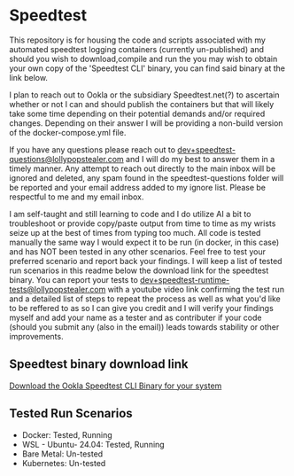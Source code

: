 # Speedtest
This repository is for housing the code and scripts associated with my automated speedtest logging containers (currently un-published) and should you wish to download,compile and run the you may wish to obtain your own copy of the 'Speedtest CLI' binary, you can find said binary at the link below.

I plan to reach out to Ookla or the subsidiary Speedtest.net(?) to ascertain whether or not I can and should publish the containers but that will likely take some time depending on their potential demands and/or required changes. Depending on their answer I will be providing a non-build version of the docker-compose.yml file.

If you have any questions please reach out to dev+speedtest-questions@lollypopstealer.com and I will do my best to answer them in a timely manner. Any attempt to reach out directly to the main inbox will be ignored and deleted, any spam found in the speedtest-questions folder will be reported and your email address added to my ignore list. Please be respectful to me and my email inbox.

I am self-taught and still learning to code and I do utilize AI a bit to troubleshoot or provide copy/paste output from time to time as my wrists seize up at the best of times from typing too much. All code is tested manually the same way I would expect it to be run (in docker, in this case) and has NOT been tested in any other scenarios. Feel free to test your preferred scenario and report back your findings. I will keep a list of tested run scenarios in this readme below the download link for the speedtest binary. You can report your tests to dev+speedtest-runtime-tests@lollypopstealer.com with a youtube video link confirming the test run and a detailed list of steps to repeat the process as well as what you'd like to be reffered to as so I can give you credit and I will verify your findings myself and add your name as a tester and as contributer if your code (should you submit any (also in the email)) leads towards stability or other improvements.

## Speedtest binary download link
[Download the Ookla Speedtest CLI Binary for your system](https://www.speedtest.net/apps/cli)

## Tested Run Scenarios
- Docker: Tested, Running
- WSL - Ubuntu- 24.04: Tested, Running
- Bare Metal: Un-tested
- Kubernetes: Un-tested
